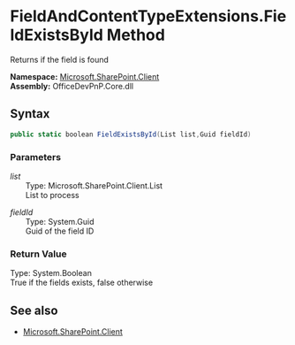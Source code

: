 # FieldAndContentTypeExtensions.FieldExistsById Method  
Returns if the field is found  

**Namespace:** [Microsoft.SharePoint.Client](Microsoft.SharePoint.Client.md)  
**Assembly:** OfficeDevPnP.Core.dll  
## Syntax
```C#
public static boolean FieldExistsById(List list,Guid fieldId)
```
### Parameters
*list*  
&emsp;&emsp;Type: Microsoft.SharePoint.Client.List  
&emsp;&emsp;List to process  
  
*fieldId*  
&emsp;&emsp;Type: System.Guid  
&emsp;&emsp;Guid of the field ID  
  
### Return Value
Type: System.Boolean  
True if the fields exists, false otherwise

## See also
- [Microsoft.SharePoint.Client](Microsoft.SharePoint.Client.md)
